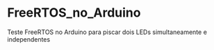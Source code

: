 # FreeRTOS_no_Arduino
 Teste FreeRTOS no Arduino para piscar dois LEDs simultaneamente e independentes 
